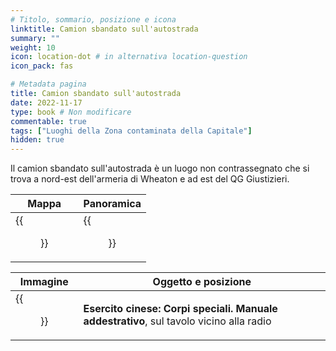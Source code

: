 ```yaml
---
# Titolo, sommario, posizione e icona
linktitle: Camion sbandato sull'autostrada
summary: ""
weight: 10
icon: location-dot # in alternativa location-question
icon_pack: fas

# Metadata pagina
title: Camion sbandato sull'autostrada
date: 2022-11-17
type: book # Non modificare
commentable: true
tags: ["Luoghi della Zona contaminata della Capitale"]
hidden: true
---
```



Il camion sbandato sull'autostrada è un luogo non contrassegnato che si trova a nord-est dell'armeria di Wheaton e ad est del QG Giustizieri.

| Mappa                                  | Panoramica                         |
| -------------------------------------- | ---------------------------------- |
| {{<figure src="fo3/Chinese_HQ_loc.webp">}} | {{<figure src="fo3/Chinese_HQ.webp">}} |

| Immagine                                              | Oggetto e posizione                                                                     |
| ----------------------------------------------------- | --------------------------------------------------------------------------------------- |
| {{<figure src="fo3/FO3_CA_SOTM_Chinese_mobile_HQ.webp">}} | **Esercito cinese: Corpi speciali. Manuale addestrativo**, sul tavolo vicino alla radio |

